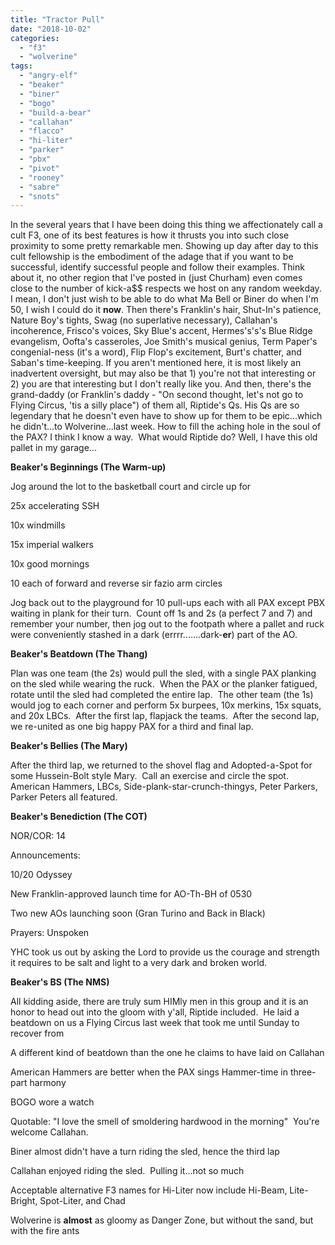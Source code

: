 ```yaml
---
title: "Tractor Pull"
date: "2018-10-02"
categories: 
  - "f3"
  - "wolverine"
tags: 
  - "angry-elf"
  - "beaker"
  - "biner"
  - "bogo"
  - "build-a-bear"
  - "callahan"
  - "flacco"
  - "hi-liter"
  - "parker"
  - "pbx"
  - "pivot"
  - "rooney"
  - "sabre"
  - "snots"
---
```


In the several years that I have been doing this thing we affectionately call a cult F3, one of its best features is how it thrusts you into such close proximity to some pretty remarkable men. Showing up day after day to this cult fellowship is the embodiment of the adage that if you want to be successful, identify successful people and follow their examples. Think about it, no other region that I've posted in (just Churham) even comes close to the number of kick-a$$ respects we host on any random weekday. I mean, I don't just wish to be able to do what Ma Bell or Biner do when I'm 50, I wish I could do it **now**. Then there's Franklin's hair, Shut-In's patience, Nature Boy's tights, Swag (no superlative necessary), Callahan's incoherence, Frisco's voices, Sky Blue's accent, Hermes's's's Blue Ridge evangelism, Oofta's casseroles, Joe Smith's musical genius, Term Paper's congenial-ness (it's a word), Flip Flop's excitement, Burt's chatter, and Saban's time-keeping. If you aren't mentioned here, it is most likely an inadvertent oversight, but may also be that 1) you're not that interesting or 2) you are that interesting but I don't really like you. And then, there's the grand-daddy (or Franklin's daddy - "On second thought, let's not go to Flying Circus, 'tis a silly place") of them all, Riptide's Qs. His Qs are so legendary that he doesn't even have to show up for them to be epic...which he didn't...to Wolverine...last week. How to fill the aching hole in the soul of the PAX? I think I know a way.  What would Riptide do? Well, I have this old pallet in my garage...

**Beaker's Beginnings (The Warm-up)**

Jog around the lot to the basketball court and circle up for

25x accelerating SSH

10x windmills

15x imperial walkers

10x good mornings

10 each of forward and reverse sir fazio arm circles

Jog back out to the playground for 10 pull-ups each with all PAX except PBX waiting in plank for their turn.  Count off 1s and 2s (a perfect 7 and 7) and remember your number, then jog out to the footpath where a pallet and ruck were conveniently stashed in a dark (errrr.......dark-**er**) part of the AO.

**Beaker's Beatdown (The Thang)**

Plan was one team (the 2s) would pull the sled, with a single PAX planking on the sled while wearing the ruck.  When the PAX or the planker fatigued, rotate until the sled had completed the entire lap.  The other team (the 1s) would jog to each corner and perform 5x burpees, 10x merkins, 15x squats, and 20x LBCs.  After the first lap, flapjack the teams.  After the second lap, we re-united as one big happy PAX for a third and final lap.

**Beaker's Bellies (The Mary)**

After the third lap, we returned to the shovel flag and Adopted-a-Spot for some Hussein-Bolt style Mary.  Call an exercise and circle the spot.  American Hammers, LBCs, Side-plank-star-crunch-thingys, Peter Parkers, Parker Peters all featured.

**Beaker's Benediction (The COT)**

NOR/COR: 14

Announcements:

10/20 Odyssey

New Franklin-approved launch time for AO-Th-BH of 0530

Two new AOs launching soon (Gran Turino and Back in Black)

Prayers: Unspoken

YHC took us out by asking the Lord to provide us the courage and strength it requires to be salt and light to a very dark and broken world.

**Beaker's BS (The NMS)**

All kidding aside, there are truly sum HIMly men in this group and it is an honor to head out into the gloom with y'all, Riptide included.  He laid a beatdown on us a Flying Circus last week that took me until Sunday to recover from

A different kind of beatdown than the one he claims to have laid on Callahan

American Hammers are better when the PAX sings Hammer-time in three-part harmony

BOGO wore a watch

Quotable: "I love the smell of smoldering hardwood in the morning"  You're welcome Callahan.

Biner almost didn't have a turn riding the sled, hence the third lap

Callahan enjoyed riding the sled.  Pulling it...not so much

Acceptable alternative F3 names for Hi-Liter now include Hi-Beam, Lite-Bright, Spot-Liter, and Chad

Wolverine is **almost** as gloomy as Danger Zone, but without the sand, but with the fire ants
